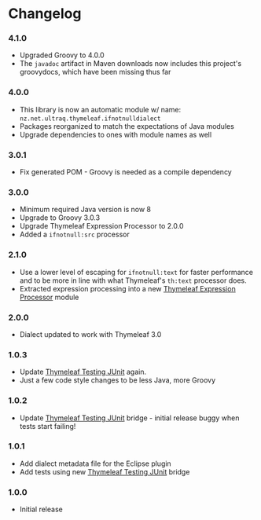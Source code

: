 
Changelog
=========

### 4.1.0
- Upgraded Groovy to 4.0.0
- The `javadoc` artifact in Maven downloads now includes this project's
	groovydocs, which have been missing thus far

### 4.0.0
 - This library is now an automatic module w/ name: `nz.net.ultraq.thymeleaf.ifnotnulldialect`
 - Packages reorganized to match the expectations of Java modules
 - Upgrade dependencies to ones with module names as well

### 3.0.1
 - Fix generated POM - Groovy is needed as a compile dependency

### 3.0.0
 - Minimum required Java version is now 8
 - Upgrade to Groovy 3.0.3
 - Upgrade Thymeleaf Expression Processor to 2.0.0
 - Added a `ifnotnull:src` processor

### 2.1.0
 - Use a lower level of escaping for `ifnotnull:text` for faster performance and
   to be more in line with what Thymeleaf's `th:text` processor does.
 - Extracted expression processing into a new [Thymeleaf Expression Processor](https://github.com/ultraq/thymeleaf-expression-processor)
   module

### 2.0.0
 - Dialect updated to work with Thymeleaf 3.0

### 1.0.3
 - Update [Thymeleaf Testing JUnit](https://github.com/ultraq/thymeleaf-testing-junit)
   again.
 - Just a few code style changes to be less Java, more Groovy

### 1.0.2
 - Update [Thymeleaf Testing JUnit](https://github.com/ultraq/thymeleaf-testing-junit)
   bridge - initial release buggy when tests start failing!

### 1.0.1
 - Add dialect metadata file for the Eclipse plugin
 - Add tests using new [Thymeleaf Testing JUnit](https://github.com/ultraq/thymeleaf-testing-junit)
   bridge

### 1.0.0
 - Initial release
